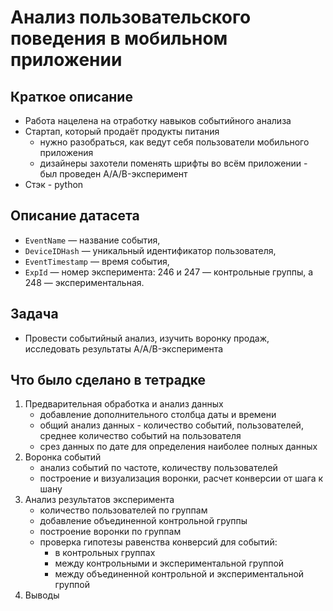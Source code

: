 # Анализ пользовательского поведения в мобильном приложении

## Краткое описание
- Работа нацелена на отработку навыков событийного анализа
- Cтартап, который продаёт продукты питания
    - нужно разобраться, как ведут себя пользователи мобильного приложения
    - дизайнеры захотели поменять шрифты во всём приложении - был проведен A/A/B-эксперимент
- Стэк - python

## Описание датасета
- `EventName` — название события,
- `DeviceIDHash` — уникальный идентификатор пользователя,
- `EventTimestamp` — время события,
- `ExpId` — номер эксперимента: 246 и 247 — контрольные группы, а 248 — экспериментальная.

## Задача
- Провести событийный анализ, изучить воронку продаж, исследовать результаты A/A/B-эксперимента

## Что было сделано в тетрадке
1. Предварительная обработка и анализ данных
    - добавление дополнительного столбца даты и времени
    - общий анализ данных - количество событий, пользователей, среднее количество событий на пользователя
    - срез данных по дате для определения наиболее полных данных
2. Воронка событий
    - анализ событий по частоте, количеству пользователей
    - построение и визуализация воронки, расчет конверсии от шага к шану
3. Анализ результатов эксперимента
    - количество пользователей по группам
    - добавление объединенной контрольной группы 
    - построение воронки по группам
    - проверка гипотезы равенства конверсий для событий:
        - в контрольных группах
        - между контрольными и экспериментальной группой
        - между объединенной контрольной и экспериментальной группой
4. Выводы
